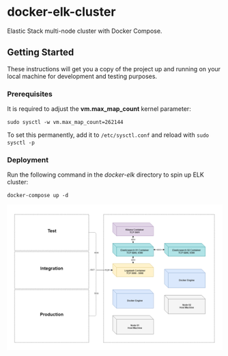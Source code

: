 # docker-elk-cluster
Elastic Stack multi-node cluster with Docker Compose.
## Getting Started

These instructions will get you a copy of the project up and running on your local machine for development and testing purposes.
### Prerequisites

It is required to adjust the **vm.max_map_count** kernel parameter:

```
sudo sysctl -w vm.max_map_count=262144
```
To set this permanently, add it to `/etc/sysctl.conf` and reload with `sudo sysctl -p`

### Deployment

Run the following command in the *docker-elk* directory to spin up ELK cluster:

```
docker-compose up -d
```

![Screenshot](multi-node-elk-cluster.png)
